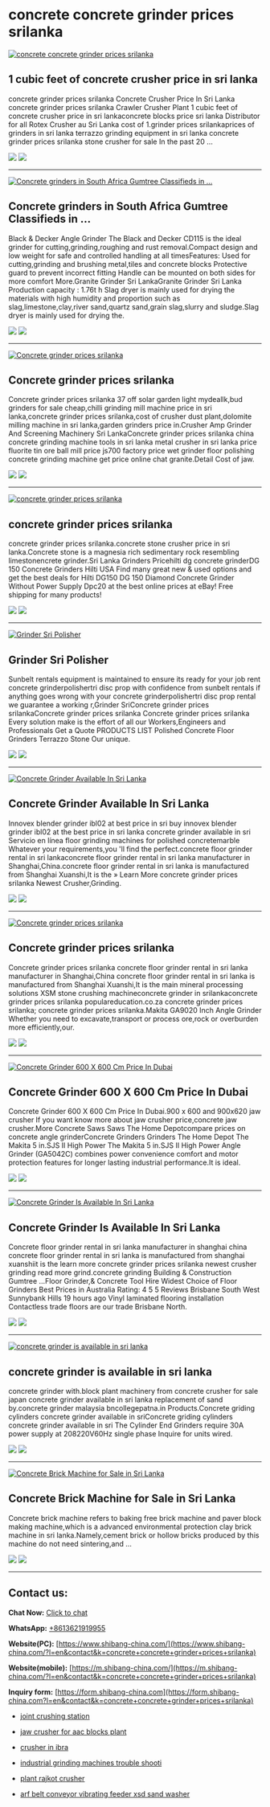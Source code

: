 # concrete concrete grinder prices srilanka

<a href="https://swt.shibang-china.com/?l=en&img&k=concrete+concrete+grinder+prices+srilanka" target="_blank">![concrete concrete grinder prices srilanka](http://static.shibang-china.com/all-800x300/537.jpg)</a>

## 1 cubic feet of concrete crusher price in sri lanka
concrete grinder prices srilanka Concrete Crusher Price In Sri Lanka concrete grinder prices srilanka Crawler Crusher Plant 1 cubic feet of concrete crusher price in sri lankaconcrete blocks price sri lanka Distributor for all Rotex Crusher au Sri Lanka cost of 1.grinder prices srilankaprices of grinders in sri lanka terrazzo grinding equipment in sri lanka concrete grinder prices srilanka stone crusher for sale In the past 20 …


<a href="https://whatsapp.shibangsoft.com/WhatsApp.php" target="_blank" title="WhatsApp">![](http://static.shibang-china.com/icon/whatsapp.png)</a> <a href="https://swt.shibang-china.com/?l=en&icon&k=concrete+concrete+grinder+prices+srilanka" target="_blank">![](http://static.shibang-china.com/icon/chat-en.png)</a>

---

<a href="https://swt.shibang-china.com/?l=en&img&k=concrete+concrete+grinder+prices+srilanka" target="_blank">![Concrete grinders in South Africa Gumtree Classifieds in …](http://static.shibang-china.com/all-800x300/414.jpg)</a>

## Concrete grinders in South Africa Gumtree Classifieds in …
Black &amp; Decker Angle Grinder The Black and Decker CD115 is the ideal grinder for cutting,grinding,roughing and rust removal.Compact design and low weight for safe and controlled handling at all timesFeatures: Used for cutting,grinding and brushing metal,tiles and concrete blocks Protective guard to prevent incorrect fitting Handle can be mounted on both sides for more comfort More.Granite Grinder Sri LankaGranite Grinder Sri Lanka Production capacity : 1.76t h Slag dryer is mainly used for drying the materials with high humidity and proportion such as slag,limestone,clay,river sand,quartz sand,grain slag,slurry and sludge.Slag dryer is mainly used for drying the.


<a href="https://whatsapp.shibangsoft.com/WhatsApp.php" target="_blank" title="WhatsApp">![](http://static.shibang-china.com/icon/whatsapp.png)</a> <a href="https://swt.shibang-china.com/?l=en&icon&k=concrete+concrete+grinder+prices+srilanka" target="_blank">![](http://static.shibang-china.com/icon/chat-en.png)</a>

---

<a href="https://swt.shibang-china.com/?l=en&img&k=concrete+concrete+grinder+prices+srilanka" target="_blank">![Concrete grinder prices srilanka](http://static.shibang-china.com/all-800x300/483.jpg)</a>

## Concrete grinder prices srilanka
Concrete grinder prices srilanka 37 off solar garden light mydeallk,bud grinders for sale cheap,chilli grinding mill machine price in sri lanka,concrete grinder prices srilanka,cost of crusher dust plant,dolomite milling machine in sri lanka,garden grinders price in.Crusher Amp Grinder And Screening Machinery Sri LankaConcrete grinder prices srilanka china concrete grinding machine tools in sri lanka metal crusher in sri lanka price fluorite tin ore ball mill price js700 factory price wet grinder floor polishing concrete grinding machine get price online chat granite.Detail Cost of jaw.


<a href="https://whatsapp.shibangsoft.com/WhatsApp.php" target="_blank" title="WhatsApp">![](http://static.shibang-china.com/icon/whatsapp.png)</a> <a href="https://swt.shibang-china.com/?l=en&icon&k=concrete+concrete+grinder+prices+srilanka" target="_blank">![](http://static.shibang-china.com/icon/chat-en.png)</a>

---

<a href="https://swt.shibang-china.com/?l=en&img&k=concrete+concrete+grinder+prices+srilanka" target="_blank">![concrete grinder prices srilanka](http://static.shibang-china.com/all-800x300/1294.jpg)</a>

## concrete grinder prices srilanka
concrete grinder prices srilanka.concrete stone crusher price in sri lanka.Concrete stone is a magnesia rich sedimentary rock resembling limestonencrete grinder.Sri Lanka Grinders Pricehilti dg concrete grinderDG 150 Concrete Grinders Hilti USA Find many great new &amp; used options and get the best deals for Hilti DG150 DG 150 Diamond Concrete Grinder Without Power Supply Dpc20 at the best online prices at eBay! Free shipping for many products!


<a href="https://whatsapp.shibangsoft.com/WhatsApp.php" target="_blank" title="WhatsApp">![](http://static.shibang-china.com/icon/whatsapp.png)</a> <a href="https://swt.shibang-china.com/?l=en&icon&k=concrete+concrete+grinder+prices+srilanka" target="_blank">![](http://static.shibang-china.com/icon/chat-en.png)</a>

---

<a href="https://swt.shibang-china.com/?l=en&img&k=concrete+concrete+grinder+prices+srilanka" target="_blank">![Grinder Sri Polisher](http://static.shibang-china.com/all-800x300/863.jpg)</a>

## Grinder Sri Polisher
Sunbelt rentals equipment is maintained to ensure its ready for your job rent concrete grinderpolishertri disc prop with confidence from sunbelt rentals if anything goes wrong with your concrete grinderpolishertri disc prop rental we guarantee a working r,Grinder SriConcrete grinder prices srilankaConcrete grinder prices srilanka Concrete grinder prices srilanka Every solution make is the effort of all our Workers,Engineers and Professionals Get a Quote PRODUCTS LIST Polished Concrete Floor Grinders Terrazzo Stone Our unique.


<a href="https://whatsapp.shibangsoft.com/WhatsApp.php" target="_blank" title="WhatsApp">![](http://static.shibang-china.com/icon/whatsapp.png)</a> <a href="https://swt.shibang-china.com/?l=en&icon&k=concrete+concrete+grinder+prices+srilanka" target="_blank">![](http://static.shibang-china.com/icon/chat-en.png)</a>

---

<a href="https://swt.shibang-china.com/?l=en&img&k=concrete+concrete+grinder+prices+srilanka" target="_blank">![Concrete Grinder Available In Sri Lanka](http://static.shibang-china.com/all-800x300/1181.jpg)</a>

## Concrete Grinder Available In Sri Lanka
Innovex blender grinder ibl02 at best price in sri buy innovex blender grinder ibl02 at the best price in sri lanka concrete grinder available in sri Servicio en l&#237;nea floor grinding machines for polished concretemarble Whatever your requirements,you 'll find the perfect.concrete floor grinder rental in sri lankaconcrete floor grinder rental in sri lanka manufacturer in Shanghai,China.concrete floor grinder rental in sri lanka is manufactured from Shanghai Xuanshi,It is the &#187; Learn More concrete grinder prices srilanka Newest Crusher,Grinding.


<a href="https://whatsapp.shibangsoft.com/WhatsApp.php" target="_blank" title="WhatsApp">![](http://static.shibang-china.com/icon/whatsapp.png)</a> <a href="https://swt.shibang-china.com/?l=en&icon&k=concrete+concrete+grinder+prices+srilanka" target="_blank">![](http://static.shibang-china.com/icon/chat-en.png)</a>

---

<a href="https://swt.shibang-china.com/?l=en&img&k=concrete+concrete+grinder+prices+srilanka" target="_blank">![Concrete grinder prices srilanka](http://static.shibang-china.com/all-800x300/1369.jpg)</a>

## Concrete grinder prices srilanka
Concrete grinder prices srilanka concrete floor grinder rental in sri lanka manufacturer in Shanghai,China concrete floor grinder rental in sri lanka is manufactured from Shanghai Xuanshi,It is the main mineral processing solutions XSM stone crushing machineconcrete grinder in srilankaconcrete grinder prices srilanka populareducation.co.za concrete grinder prices srilanka; concrete grinder prices srilanka.Makita GA9020 Inch Angle Grinder Whether you need to excavate,transport or process ore,rock or overburden more efficiently,our.


<a href="https://whatsapp.shibangsoft.com/WhatsApp.php" target="_blank" title="WhatsApp">![](http://static.shibang-china.com/icon/whatsapp.png)</a> <a href="https://swt.shibang-china.com/?l=en&icon&k=concrete+concrete+grinder+prices+srilanka" target="_blank">![](http://static.shibang-china.com/icon/chat-en.png)</a>

---

<a href="https://swt.shibang-china.com/?l=en&img&k=concrete+concrete+grinder+prices+srilanka" target="_blank">![Concrete Grinder 600 X 600 Cm Price In Dubai](http://static.shibang-china.com/all-800x300/408.jpg)</a>

## Concrete Grinder 600 X 600 Cm Price In Dubai
Concrete Grinder 600 X 600 Cm Price In Dubai.900 x 600 and 900x620 jaw crusher If you want know more about jaw crusher price,concrete jaw crusher.More Concrete Saws Saws The Home Depotcompare prices on concrete angle grinderConcrete Grinders Grinders The Home Depot The Makita 5 in.SJS II High Power The Makita 5 in.SJS II High Power Angle Grinder (GA5042C) combines power convenience comfort and motor protection features for longer lasting industrial performance.It is ideal.


<a href="https://whatsapp.shibangsoft.com/WhatsApp.php" target="_blank" title="WhatsApp">![](http://static.shibang-china.com/icon/whatsapp.png)</a> <a href="https://swt.shibang-china.com/?l=en&icon&k=concrete+concrete+grinder+prices+srilanka" target="_blank">![](http://static.shibang-china.com/icon/chat-en.png)</a>

---

<a href="https://swt.shibang-china.com/?l=en&img&k=concrete+concrete+grinder+prices+srilanka" target="_blank">![Concrete Grinder Is Available In Sri Lanka](http://static.shibang-china.com/all-800x300/572.jpg)</a>

## Concrete Grinder Is Available In Sri Lanka
Concrete floor grinder rental in sri lanka manufacturer in shanghai china concrete floor grinder rental in sri lanka is manufactured from shanghai xuanshiit is the learn more concrete grinder prices srilanka newest crusher grinding read more grind.concrete grinding Building &amp; Construction Gumtree …Floor Grinder,&amp; Concrete Tool Hire Widest Choice of Floor Grinders Best Prices in Australia Rating: 4 5 5 Reviews Brisbane South West Sunnybank Hills 19 hours ago Vinyl laminated flooring installation Contactless trade floors are our trade Brisbane North.


<a href="https://whatsapp.shibangsoft.com/WhatsApp.php" target="_blank" title="WhatsApp">![](http://static.shibang-china.com/icon/whatsapp.png)</a> <a href="https://swt.shibang-china.com/?l=en&icon&k=concrete+concrete+grinder+prices+srilanka" target="_blank">![](http://static.shibang-china.com/icon/chat-en.png)</a>

---

<a href="https://swt.shibang-china.com/?l=en&img&k=concrete+concrete+grinder+prices+srilanka" target="_blank">![concrete grinder is available in sri lanka](http://static.shibang-china.com/all-800x300/221.jpg)</a>

## concrete grinder is available in sri lanka
concrete grinder with.block plant machinery from concrete crusher for sale japan concrete grinder available in sri lanka replacement of sand by.concrete grinder malaysia bncollegepatna.in Products.Concrete griding cylinders concrete grinder available in sriConcrete griding cylinders concrete grinder available in sri The Cylinder End Grinders require 30A power supply at 208220V60Hz single phase Inquire for units wired.


<a href="https://whatsapp.shibangsoft.com/WhatsApp.php" target="_blank" title="WhatsApp">![](http://static.shibang-china.com/icon/whatsapp.png)</a> <a href="https://swt.shibang-china.com/?l=en&icon&k=concrete+concrete+grinder+prices+srilanka" target="_blank">![](http://static.shibang-china.com/icon/chat-en.png)</a>

---

<a href="https://swt.shibang-china.com/?l=en&img&k=concrete+concrete+grinder+prices+srilanka" target="_blank">![Concrete Brick Machine for Sale in Sri Lanka](http://static.shibang-china.com/all-800x300/98.jpg)</a>

## Concrete Brick Machine for Sale in Sri Lanka
Concrete brick machine refers to baking free brick machine and paver block making machine,which is a advanced environmental protection clay brick machine in sri lanka.Namely,cement brick or hollow bricks produced by this machine do not need sintering,and …

<a href="https://whatsapp.shibangsoft.com/WhatsApp.php" target="_blank" title="WhatsApp">![](http://static.shibang-china.com/icon/whatsapp.png)</a> <a href="https://swt.shibang-china.com/?l=en&icon&k=concrete+concrete+grinder+prices+srilanka" target="_blank">![](http://static.shibang-china.com/icon/chat-en.png)</a>

---
## Contact us:

**Chat Now:** [Click to chat](https://swt.shibang-china.com?l=en&contact&k=concrete+concrete+grinder+prices+srilanka)

**WhatsApp:**  [+8613621919955](https://whatsapp.shibangsoft.com/WhatsApp.php)

**Website(PC):** [https://www.shibang-china.com/](https://www.shibang-china.com/?l=en&contact&k=concrete+concrete+grinder+prices+srilanka)

**Website(mobile):** [https://m.shibang-china.com/](https://m.shibang-china.com/?l=en&contact&k=concrete+concrete+grinder+prices+srilanka)

**Inquiry form:** [https://form.shibang-china.com](https://form.shibang-china.com?l=en&contact&k=concrete+concrete+grinder+prices+srilanka)

* [joint crushing station](../163/joint%20crushing%20station.md)

* [jaw crusher for aac blocks plant](../169/jaw%20crusher%20for%20aac%20blocks%20plant.md)

* [crusher in ibra](../170/crusher%20in%20ibra.md)

* [industrial grinding machines trouble shooti](../169/industrial%20grinding%20machines%20trouble%20shooti.md)

* [plant rajkot crusher](../170/plant%20rajkot%20crusher.md)

* [arf belt conveyor vibrating feeder xsd sand washer](../161/arf%20belt%20conveyor%20vibrating%20feeder%20xsd%20sand%20washer.md)